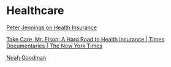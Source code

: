 # Healthcare


[Peter Jennings on Health Insurance](http://www.snagfilms.com/films/title/peter_jennings_reporting_breakdown_americas_health_insurance_crisis)

[Take Care, Mr. Elson: A Hard Road to Health Insurance | Times Documentaries | The New York Times](https://www.youtube.com/watch?v=FG-9Qa15ybQ)


[Noah Goodman](https://cs.brown.edu/video/205/)
